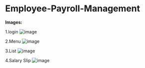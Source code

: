 # Employee-Payroll-Management
**Images:**

1.login
![image](https://github.com/AsishPro/Employee-Payroll-Management/assets/106960443/9ab5f2f0-b8f0-4700-94ec-0ff496cab3ae)



2.Menu
![image](https://github.com/AsishPro/Employee-Payroll-Management/assets/106960443/28b7d26c-d660-4d7f-9349-a23bc2f68719)



3.List
![image](https://github.com/AsishPro/Employee-Payroll-Management/assets/106960443/93047eff-5e9a-407e-9219-646bbf77fe2e)



4.Salary Slip
![image](https://github.com/AsishPro/Employee-Payroll-Management/assets/106960443/3acaf2ce-2746-4fb3-a284-0f33e8c05cf9)





